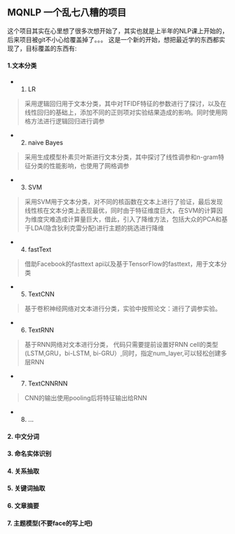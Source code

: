 ## MQNLP 一个乱七八糟的项目

这个项目其实在心里想了很多次想开始了，其实也就是上半年的NLP课上开始的，后来项目被git不小心给覆盖掉了。。。
这是一个新的开始，想把最近学的东西都实现了，目标覆盖的东西有:
#### 1.文本分类
- 1. LR
>  采用逻辑回归用于文本分类，其中对TFIDF特征的参数进行了探讨，以及在线性回归的基础上，添加不同的正则项对实验结果造成的影响。同时使用网格方法进行逻辑回归进行调参
- 2. naive Bayes
> 采用生成模型朴素贝叶斯进行文本分类，其中探讨了线性调参和n-gram特征分类的性能影响，也使用了网格调参
- 3. SVM
> 采用SVM用于文本分类，对不同的核函数在文本上进行了验证，最后发现线性核在文本分类上表现最优，同时由于特征维度巨大，在SVM的计算因为维度灾难造成计算量巨大，借此，引入了降维方法，包括大众的PCA和基于LDA(隐含狄利克雷分配)进行主题的挑选进行降维

- 4. fastText
> 借助Facebook的fasttext api以及基于TensorFlow的fasttext，用于文本分类
- 5. TextCNN
> 基于卷积神经网络对文本进行分类，实验中按照论文：进行了调参实验。
- 6. TextRNN
>基于RNN网络对文本进行分类， 代码只需要提前设置好RNN cell的类型(LSTM,GRU，bi-LSTM, bi-GRU）,同时，指定num_layer,可以轻松创建多层RNN
- 7. TextCNNRNN
> CNN的输出使用pooling后将特征输出给RNN
- 8. ...

####  2. 中文分词

#### 3. 命名实体识别

#### 4. 关系抽取

#### 5. 关键词抽取

#### 6. 文章摘要

#### 7. 主题模型(不要face的写上吧)